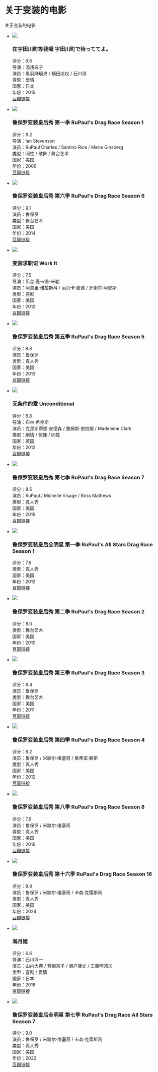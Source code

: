 # 关于变装的电影

关于变装的电影

- ![](https://img3.doubanio.com/view/photo/s_ratio_poster/public/p2250794007.webp)  
  ### 在宇田川町等我喔 宇田川町で待っててよ。  
  评分：6.6  
  导演：汤浅典子  
  演员：黑羽麻璃央 / 横田龙仪 / 石川凛  
  类型：爱情  
  国家：日本  
  年份：2015  
  [豆瓣链接](https://m.douban.com/movie/subject/26375690?from_id=)

- ![](https://img3.doubanio.com/view/photo/s_ratio_poster/public/p1897147077.webp)  
  ### 鲁保罗变装皇后秀 第一季 RuPaul's Drag Race Season 1  
  评分：8.2  
  导演：Ian Stevenson  
  演员：RuPaul Charles / Santino Rice / Merle Ginsberg  
  类型：同性 / 歌舞 / 舞台艺术  
  国家：美国  
  年份：2009  
  [豆瓣链接](https://m.douban.com/movie/subject/11498228?from_id=)

- ![](https://img1.doubanio.com/view/photo/s_ratio_poster/public/p2171760940.webp)  
  ### 鲁保罗变装皇后秀 第六季 RuPaul's Drag Race Season 6  
  评分：9.1  
  演员：鲁保罗  
  类型：舞台艺术  
  国家：美国  
  年份：2014  
  [豆瓣链接](https://m.douban.com/movie/subject/25831435?from_id=)

- ![](https://img1.doubanio.com/view/photo/s_ratio_poster/public/p1348686549.webp)  
  ### 变装求职记 Work It  
  评分：7.5  
  导演：贝丝·麦卡锡-米勒  
  演员：阿莫里·诺拉斯科 / 丽贝卡·麦德 / 罗谢尔·阿耶斯  
  类型：喜剧  
  国家：美国  
  年份：2012  
  [豆瓣链接](https://m.douban.com/movie/subject/6429648?from_id=)

- ![](https://img1.doubanio.com/view/photo/s_ratio_poster/public/p2509352229.webp)  
  ### 鲁保罗变装皇后秀 第五季 RuPaul's Drag Race Season 5  
  评分：8.8  
  演员：鲁保罗  
  类型：真人秀  
  国家：美国  
  年份：2013  
  [豆瓣链接](https://m.douban.com/movie/subject/21327498?from_id=)

- ![](https://img3.doubanio.com/view/photo/s_ratio_poster/public/p1574754417.webp)  
  ### 无条件的爱 Unconditional  
  评分：6.8  
  导演：布林·希金斯  
  演员：克里斯蒂娜·安德森 / 詹姆斯·伯拉姆 / Madeleine Clark  
  类型：剧情 / 惊悚 / 同性  
  国家：英国  
  年份：2012  
  [豆瓣链接](https://m.douban.com/movie/subject/6721953?from_id=)

- ![](https://img9.doubanio.com/view/photo/s_ratio_poster/public/p2230745825.webp)  
  ### 鲁保罗变装皇后秀 第七季 RuPaul's Drag Race Season 7  
  评分：8.5  
  演员：RuPaul / Michelle Visage / Ross Mathews  
  类型：真人秀  
  国家：美国  
  年份：2015  
  [豆瓣链接](https://m.douban.com/movie/subject/25985805?from_id=)

- ![](https://img9.doubanio.com/view/photo/s_ratio_poster/public/p2509357825.webp)  
  ### 鲁保罗变装皇后全明星 第一季 RuPaul's All Stars Drag Race Season 1  
  评分：7.6  
  类型：真人秀  
  国家：美国  
  年份：2012  
  [豆瓣链接](https://m.douban.com/movie/subject/20471031?from_id=)

- ![](https://img3.doubanio.com/view/photo/s_ratio_poster/public/p2509356212.webp)  
  ### 鲁保罗变装皇后秀 第二季 RuPaul's Drag Race Season 2  
  评分：8.0  
  类型：舞台艺术  
  国家：美国  
  年份：2010  
  [豆瓣链接](https://m.douban.com/movie/subject/20471029?from_id=)

- ![](https://img1.doubanio.com/view/photo/s_ratio_poster/public/p1837715168.webp)  
  ### 鲁保罗变装皇后秀 第三季 RuPaul's Drag Race Season 3  
  评分：8.4  
  演员：鲁保罗  
  类型：舞台艺术  
  国家：美国  
  年份：2011  
  [豆瓣链接](https://m.douban.com/movie/subject/20414466?from_id=)

- ![](https://img9.doubanio.com/view/photo/s_ratio_poster/public/p2508655605.webp)  
  ### 鲁保罗变装皇后秀 第四季 RuPaul's Drag Race Season 4  
  评分：8.2  
  演员：鲁保罗 / 米歇尔·维塞奇 / 桑蒂诺·赖斯  
  类型：真人秀  
  国家：美国  
  年份：2012  
  [豆瓣链接](https://m.douban.com/movie/subject/20471030?from_id=)

- ![](https://img3.doubanio.com/view/photo/s_ratio_poster/public/p2392246183.webp)  
  ### 鲁保罗变装皇后秀 第八季 RuPaul's Drag Race Season 8  
  评分：7.6  
  演员：鲁保罗 / 米歇尔·维塞奇  
  类型：真人秀  
  国家：美国  
  年份：2016  
  [豆瓣链接](https://m.douban.com/movie/subject/26417533?from_id=)

- ![](https://img9.doubanio.com/view/photo/s_ratio_poster/public/p2901678055.webp)  
  ### 鲁保罗变装皇后秀 第十六季 RuPaul's Drag Race Season 16  
  评分：8.9  
  演员：鲁保罗 / 米歇尔·维塞奇 / 卡森·克雷斯利  
  类型：真人秀  
  国家：美国  
  年份：2024  
  [豆瓣链接](https://m.douban.com/movie/subject/36676657?from_id=)

- ![](https://img3.doubanio.com/view/photo/s_ratio_poster/public/p2906461343.webp)  
  ### 海月姬  
  评分：6.6  
  导演：石川淳一  
  演员：山内大典 / 芳根京子 / 濑户康史 / 工藤阿须加  
  类型：喜剧 / 爱情  
  国家：日本  
  年份：2018  
  [豆瓣链接](https://m.douban.com/movie/subject/27192249?from_id=)

- ![](https://img9.doubanio.com/view/photo/s_ratio_poster/public/p2871940205.webp)  
  ### 鲁保罗变装皇后全明星 第七季 RuPaul's Drag Race All Stars Season 7  
  评分：9.0  
  演员：鲁保罗 / 米歇尔·维塞奇 / 卡森·克雷斯利  
  类型：真人秀  
  国家：美国  
  年份：2022  
  [豆瓣链接](https://m.douban.com/movie/subject/35868043?from_id=)